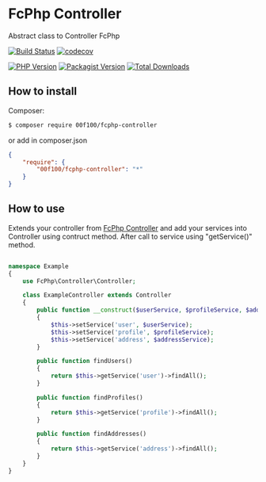 # FcPhp Controller

Abstract class to Controller FcPhp

[![Build Status](https://travis-ci.org/00F100/fcphp-controller.svg?branch=master)](https://travis-ci.org/00F100/fcphp-controller) [![codecov](https://codecov.io/gh/00F100/fcphp-controller/branch/master/graph/badge.svg)](https://codecov.io/gh/00F100/fcphp-controller)

[![PHP Version](https://img.shields.io/packagist/php-v/00f100/fcphp-controller.svg)](https://packagist.org/packages/00F100/fcphp-controller) [![Packagist Version](https://img.shields.io/packagist/v/00f100/fcphp-controller.svg)](https://packagist.org/packages/00F100/fcphp-controller) [![Total Downloads](https://poser.pugx.org/00F100/fcphp-controller/downloads)](https://packagist.org/packages/00F100/fcphp-controller)

## How to install

Composer:
```sh
$ composer require 00f100/fcphp-controller
```

or add in composer.json
```json
{
    "require": {
        "00f100/fcphp-controller": "*"
    }
}
```

## How to use

Extends your controller from [FcPhp Controller](https://github.com/00F100/fcphp-controller) and add your services into Controller using contruct method. After call to service using "getService()" method.

```php

namespace Example
{
    use FcPhp\Controller\Controller;

    class ExampleController extends Controller
    {
        public function __construct($userService, $profileService, $addressService)
        {
            $this->setService('user', $userService);
            $this->setService('profile', $profileService);
            $this->setService('address', $addressService);
        }

        public function findUsers()
        {
            return $this->getService('user')->findAll();
        }

        public function findProfiles()
        {
            return $this->getService('profile')->findAll();
        }

        public function findAddresses()
        {
            return $this->getService('address')->findAll();
        }
    }
}

```